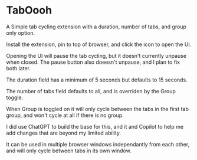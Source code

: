 # TabOooh
A Simple tab cycling extension with a duration, number of tabs, and group only option.

Install the extension, pin to top of browser, and click the icon to open the UI.

Opening the UI will pause the tab cycling, but it doesn't currently unpause when closed. The pause button also doeesn't unpause, and I plan to fix both later.

The duration field has a minimum of 5 seconds but defaults to 15 seconds.

The number of tabs field defaults to all, and is overriden by the Group toggle.

When Group is toggled on it will only cycle between the tabs in the first tab group, and won't cycle at all if there is no group.

I did use ChatGPT to build the base for this, and it and Copilot to help me add changes that are beyond my limited ability.

It can be used in multiple browser windows independantly from each other, and will only cycle between tabs in its own window.



